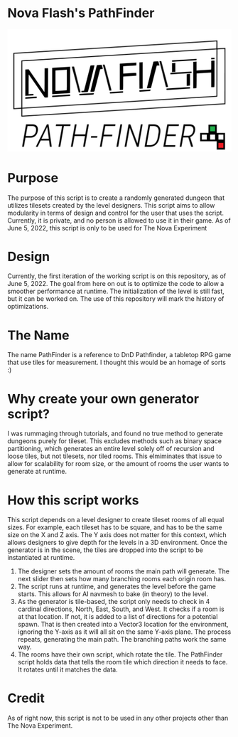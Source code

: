 # Nova Flash's PathFinder
![](Pathfinder/Images/pathfindermarkdown.png)

# Purpose
The purpose of this script is to create a randomly generated dungeon that utilizes tilesets created by the level designers. This script aims to allow modularity in terms of design and control for the user that uses the script. Currently, it is private, and no person is allowed to use it in their game. As of June 5, 2022, this script is only to be used for The Nova Experiment

# Design
Currently, the first iteration of the working script is on this repository, as of June 5, 2022. The goal from here on out is to optimize the code to allow a smoother performance at runtime. The initialization of the level is still fast, but it can be worked on. The use of this repository will mark the history of optimizations.

# The Name
The name PathFinder is a reference to DnD Pathfinder, a tabletop RPG game that use tiles for measurement. I thought this would be an homage of sorts :)

# Why create your own generator script?
I was rummaging through tutorials, and found no true method to generate dungeons purely for tileset. This excludes methods such as binary space partitioning, which generates an entire level solely off of recursion and loose tiles, but not tilesets, nor tiled rooms. This elmiminates that issue to allow for scalability for room size, or the amount of rooms the user wants to generate at runtime.

# How this script works
This script depends on a level designer to create tileset rooms of all equal sizes. For example, each tileset has to be square, and has to be the same size on the X and Z axis. The Y axis does not matter for this context, which allows designers to give depth for the levels in a 3D environment. Once the generator is in the scene, the tiles are dropped into the script to be instantiated at runtime.
1. The designer sets the amount of rooms the main path will generate. The next slider then sets how many branching rooms each origin room has. 
2. The script runs at runtime, and generates the level before the game starts. This allows for AI navmesh to bake (in theory) to the level.
3. As the generator is tile-based, the script only needs to check in 4 cardinal directions, North, East, South, and West. It checks if a room is at that location. If not, it is added to a list of directions for a potential spawn. That is then created into a Vector3 location for the environment, ignoring the Y-axis as it will all sit on the same Y-axis plane. The process repeats, generating the main path. The branching paths work the same way.
4. The rooms have their own script, which rotate the tile. The PathFinder script holds data that tells the room tile which direction it needs to face. It rotates until it matches the data.
# Credit
As of right now, this script is not to be used in any other projects other than The Nova Experiment.
